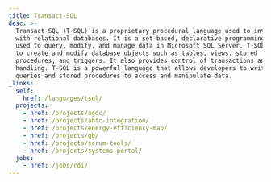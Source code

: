 ```yaml
---
title: Transact-SQL
desc: >-
  Transact-SQL (T-SQL) is a proprietary procedural language used to interact
  with relational databases. It is a set-based, declarative programming language
  used to query, modify, and manage data in Microsoft SQL Server. T-SQL is used
  to create and modify database objects such as tables, views, stored
  procedures, and triggers. It also provides control of transactions and error
  handling. T-SQL is a powerful language that allows developers to write complex
  queries and stored procedures to access and manipulate data.
_links:
  self:
    href: /languages/tsql/
  projects:
    - href: /projects/agdc/
    - href: /projects/ahfc-integration/
    - href: /projects/energy-efficiency-map/
    - href: /projects/qb/
    - href: /projects/scrum-tools/
    - href: /projects/systems-portal/
  jobs:
    - href: /jobs/rdi/
---
```

